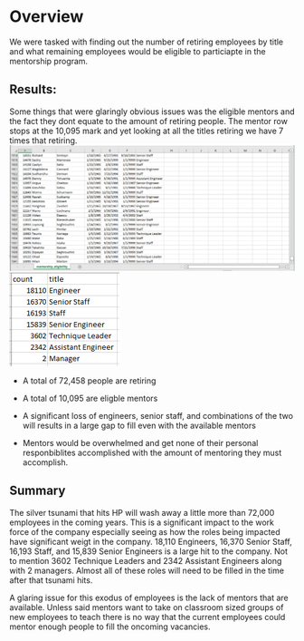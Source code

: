 # Overview 
We were tasked with finding out the number of retiring employees by title and what remaining employees would be eligible to particiapte in the mentorship program.

## Results:
 
Some things that were glaringly obvious issues was the eligible mentors and the fact they dont equate to the amount of retiring people. The mentor row stops at the 10,095 mark and yet looking at all the titles retiring we have 7 times that retiring.
![Mentors_available](https://github.com/Cyber-Wolfe/HP_Employee_Analysis/blob/main/Screenshots/Mentors_available.PNG)
![retiring titles](https://github.com/Cyber-Wolfe/HP_Employee_Analysis/blob/main/Screenshots/retiring%20titles.PNG)

* A total of 72,458 people are retiring 

* A total of 10,095 are eligble mentors

* A significant loss of engineers, senior staff, and combinations of the two will results in a large gap to fill even with the available mentors

* Mentors would be overwhelmed and get none of their personal responbiblites accomplished with the amount of mentoring they must accomplish.

## Summary

The silver tsunami that hits HP will wash away a little more than 72,000 employees in the coming years.  This is a significant impact to the work force of the company especially seeing as how the roles being impacted have significant weigt in the company. 18,110 Engineers, 16,370 Senior Staff, 16,193 Staff, and 15,839 Senior Engineers is a large hit to the company. Not to mention 3602 Technique Leaders and 2342 Assistant Engineers along with 2 managers. Almost all of these roles will need to be filled in the time after that tsunami hits.

A glaring issue for this exodus of employees is the lack of mentors that are available. Unless said mentors want to take on classroom sized groups of new employees to teach there is no way that the current employees could mentor enough people to fill the oncoming vacancies.

